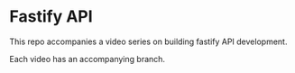 # Fastify API

This repo accompanies a video series on building fastify API development.

Each video has an accompanying branch.
